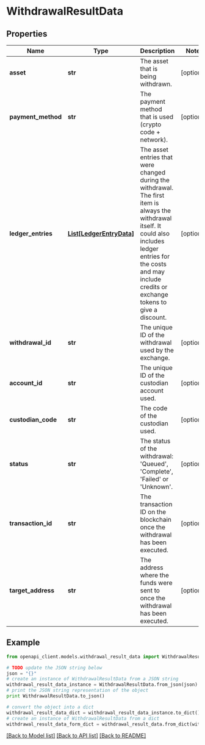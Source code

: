 # WithdrawalResultData


## Properties
Name | Type | Description | Notes
------------ | ------------- | ------------- | -------------
**asset** | **str** | The asset that is being withdrawn. | [optional] 
**payment_method** | **str** | The payment method that is used (crypto code + network). | [optional] 
**ledger_entries** | [**List[LedgerEntryData]**](LedgerEntryData.md) | The asset entries that were changed during the withdrawal. The first item is always the withdrawal itself. It could also includes ledger entries for the costs and may include credits or exchange tokens to give a discount. | [optional] 
**withdrawal_id** | **str** | The unique ID of the withdrawal used by the exchange. | [optional] 
**account_id** | **str** | The unique ID of the custodian account used. | [optional] 
**custodian_code** | **str** | The code of the custodian used. | [optional] 
**status** | **str** | The status of the withdrawal: &#39;Queued&#39;, &#39;Complete&#39;, &#39;Failed&#39; or &#39;Unknown&#39;. | [optional] 
**transaction_id** | **str** | The transaction ID on the blockchain once the withdrawal has been executed. | [optional] 
**target_address** | **str** | The address where the funds were sent to once the withdrawal has been executed. | [optional] 

## Example

```python
from openapi_client.models.withdrawal_result_data import WithdrawalResultData

# TODO update the JSON string below
json = "{}"
# create an instance of WithdrawalResultData from a JSON string
withdrawal_result_data_instance = WithdrawalResultData.from_json(json)
# print the JSON string representation of the object
print WithdrawalResultData.to_json()

# convert the object into a dict
withdrawal_result_data_dict = withdrawal_result_data_instance.to_dict()
# create an instance of WithdrawalResultData from a dict
withdrawal_result_data_form_dict = withdrawal_result_data.from_dict(withdrawal_result_data_dict)
```
[[Back to Model list]](../README.md#documentation-for-models) [[Back to API list]](../README.md#documentation-for-api-endpoints) [[Back to README]](../README.md)


